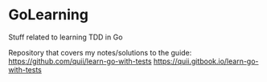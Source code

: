 # GoLearning
Stuff related to learning TDD in Go

Repository that covers my notes/solutions to the guide:
https://github.com/quii/learn-go-with-tests
https://quii.gitbook.io/learn-go-with-tests

